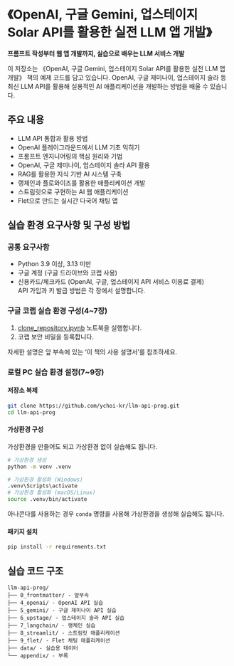 # 《OpenAI, 구글 Gemini, 업스테이지 Solar API를 활용한 실전 LLM 앱 개발》
**프롬프트 작성부터 웹 앱 개발까지, 실습으로 배우는 LLM 서비스 개발**

이 저장소는 《OpenAI, 구글 Gemini, 업스테이지 Solar API를 활용한 실전 LLM 앱 개발》 책의 예제 코드를 담고 있습니다. OpenAI, 구글 제미나이, 업스테이지 솔라 등 최신 LLM API를 활용해 실용적인 AI 애플리케이션을 개발하는 방법을 배울 수 있습니다.

## 주요 내용
- LLM API 통합과 활용 방법
- OpenAI 플레이그라운드에서 LLM 기초 익히기
- 프롬프트 엔지니어링의 핵심 원리와 기법
- OpenAI, 구글 제미나이, 업스테이지 솔라 API 활용
- RAG를 활용한 지식 기반 AI 시스템 구축
- 랭체인과 플로와이즈를 활용한 애플리케이션 개발
- 스트림릿으로 구현하는 AI 웹 애플리케이션
- Flet으로 만드는 실시간 다국어 채팅 앱

## 실습 환경 요구사항 및 구성 방법

### 공통 요구사항
- Python 3.9 이상, 3.13 미만
- 구글 계정 (구글 드라이브와 코랩 사용)
- 신용카드/체크카드 (OpenAI, 구글, 업스테이지 API 서비스 이용료 결제)  
    API 가입과 키 발급 방법은 각 장에서 설명합니다.

### 구글 코랩 실습 환경 구성(4~7장)

1. [clone_repository.ipynb](https://colab.research.google.com/github/ychoi-kr/llm-api-prog/blob/main/0_frontmatter/clone_repository.ipynb) 노트북을 실행합니다.
2. 코랩 보안 비밀을 등록합니다.

자세한 설명은 앞 부속에 있는 ‘이 책의 사용 설명서’를 참조하세요.

### 로컬 PC 실습 환경 설정(7~9장)

#### 저장소 복제
```bash
git clone https://github.com/ychoi-kr/llm-api-prog.git
cd llm-api-prog
```

#### 가상환경 구성

가상환경을 만들어도 되고 가상환경 없이 실습해도 됩니다.

```bash
# 가상환경 생성
python -m venv .venv

# 가상환경 활성화 (Windows)
.venv\Scripts\activate
# 가상환경 활성화 (macOS/Linux)
source .venv/bin/activate
```

아나콘다를 사용하는 경우 `conda` 명령을 사용해 가상환경을 생성해 실습해도 됩니다.

#### 패키지 설치

```bash
pip install -r requirements.txt
```

## 실습 코드 구조

```
llm-api-prog/
├── 0_frontmatter/ - 앞부속
├── 4_openai/ - OpenAI API 실습
├── 5_gemini/ - 구글 제미나이 API 실습
├── 6_upstage/ - 업스테이지 솔라 API 실습
├── 7_langchain/ - 랭체인 실습
├── 8_streamlit/ - 스트림릿 애플리케이션
├── 9_flet/ - Flet 채팅 애플리케이션
├── data/ - 실습용 데이터
└── appendix/ - 부록
```
